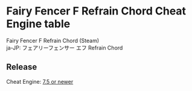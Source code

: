 # Fairy Fencer F Refrain Chord Cheat Engine table  
Fairy Fencer F Refrain Chord (Steam)  
ja-JP: フェアリーフェンサー エフ Refrain Chord  
 
## Release
Cheat Engine: [7.5 or newer](https://github.com/cheat-engine/cheat-engine/releases)  